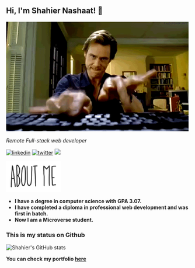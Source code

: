 ## Hi, I'm Shahier Nashaat! :wave:


![Hard coding](./giphy-2-1.gif)

*Remote Full-stack web developer*

[![linkedin](https://img.shields.io/badge/LinkedIn-0077B5?style=for-the-badge&logo=linkedin&logoColor=white)](https://www.linkedin.com/in/shahier-nashaat-73519313a/)
[![twitter](https://img.shields.io/badge/Twitter-1DA1F2?style=for-the-badge&logo=twitter&logoColor=white)](https://twitter.com/ShahierN)
<a href="mailto:shahiernashaat97@gmail.com"><img src="https://img.shields.io/badge/Gmail-D14836?style=for-the-badge&logo=gmail&logoColor=white"></a>


<img src="./About Me.gif" width="150px" >

- **I have a degree in computer science with GPA 3.07.**
- **I have completed a diploma in professional web development and was first in batch.**
- **Now I am a Microverse student.**

### This is my status on Github

![Shahier's GitHub stats](https://github-readme-stats.vercel.app/api?username=ShahierNashaat&show_icons=true&theme=radical)


**You can check my portfolio [here](https://shahiernashaat.github.io/Portfolio/)**
